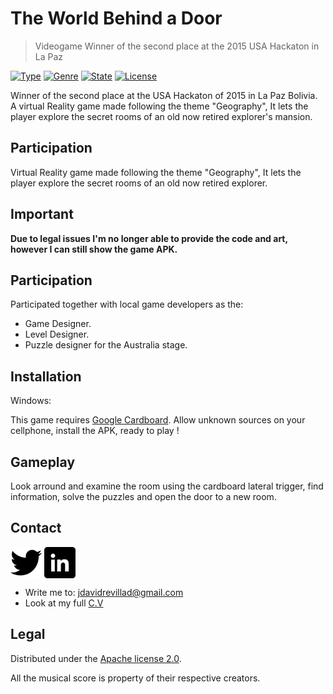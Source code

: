 # The World Behind a Door
> Videogame Winner of the second place at the 2015 USA Hackaton in La Paz

[![Type](https://img.shields.io/badge/Type-Videogame-945C1D.svg)](https://github.com/ZLTM/Taki)
[![Genre](https://img.shields.io/badge/Genre-Sensation-DDA76A.svg)](https://packagist.org/packages/phpunit/phpunit)
[![State](https://img.shields.io/badge/State-Done-2C834F.svg)](https://packagist.org/packages/phpunit/phpunit)
[![License](https://img.shields.io/badge/License-Apache%202--0-343E7D.svg)](https://packagist.org/packages/phpunit/phpunit)

Winner of the second place at the USA Hackaton of 2015 in La Paz Bolivia.
A virtual Reality game made following the theme "Geography", It lets the player explore the secret rooms of an old now retired explorer's mansion.

## Participation
Virtual Reality game made following the theme "Geography", It lets the player explore the secret rooms of an old now retired explorer.

## Important
**Due to legal issues I'm no longer able to provide the code and art, however I can still show the game APK.**

## Participation

Participated together with local game developers as the:

* Game Designer.
* Level Designer.
* Puzzle designer for the Australia stage.

## Installation

Windows:

This game requires [Google Cardboard](https://vr.google.com/cardboard/).
Allow unknown sources on your cellphone, install the APK, ready to play !


## Gameplay

Look arround and examine the room using the cardboard lateral trigger, find information, solve the puzzles and open the door to a new room.

## Contact

<a href="https://twitter.com/ZLTM_david" target="_blank">
  <img width="50" height="50" border="0" align="center"  src="twitter-logo.jpg"></a>
<a href="https://www.linkedin.com/in/zolutr/" target="_blank">
  <img width="50" height="50" border="0" align="center"  src="linkedin-logo.png"></a>

* Write me to: jdavidrevillad@gmail.com
* Look at my full [C.V](https://drive.google.com/drive/folders/0B9XODKe51qg8aFFXRE9aNE15QWc?usp=sharing)


## Legal

Distributed under the [Apache license 2.0](https://choosealicense.com/licenses/apache-2.0/). 

All the musical score is property of their respective creators.

